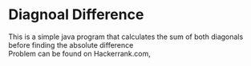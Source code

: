 # Diagnoal Difference
This is a simple java program that calculates the sum of both diagonals before finding the absolute difference  
Problem can be found on Hackerrank.com, 
